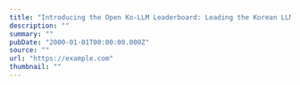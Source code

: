 ```yaml
---
title: "Introducing the Open Ko-LLM Leaderboard: Leading the Korean LLM Evaluation Ecosystem"
description: ""
summary: ""
pubDate: "2000-01-01T00:00:00.000Z"
source: ""
url: "https://example.com"
thumbnail: ""
---
```



